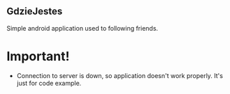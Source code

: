 ## GdzieJestes
Simple android application used to following friends.

# Important!
- Connection to server is down, so application doesn't work properly. It's just for code example. 
